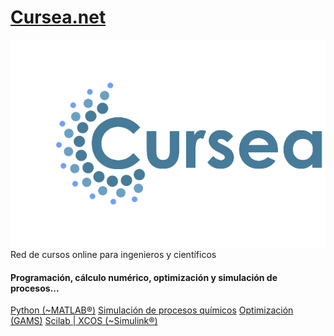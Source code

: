 # [Cursea.net](http://cursea.net)
![Cursea.net](https://raw.githubusercontent.com/CAChemE/cursea/master/logo-w-python/cursea-logo.png)
Red de cursos online para ingenieros y científicos

<h4>Programación, cálculo numérico, optimización y simulación de procesos...</h4>
      <a href="http://cacheme.org/curso-online-python-cientifico-ingenieros" class="btn">Python (~MATLAB®)</a>
      <a href="http://cacheme.org/curso-simulacion-procesos-quimicos-coco-simulator/" class="btn">Simulación de procesos químicos</a>
      <a href="https://www.youtube.com/playlist?list=PLGBbVX_WvN7ZhPW_A90iORZVL1yoqAQ4W" class="btn">Optimización (GAMS)</a>
      <a href="http://cacheme.org/formacion/manual-xcos/" class="btn">Scilab | XCOS (~Simulink®)</a>


